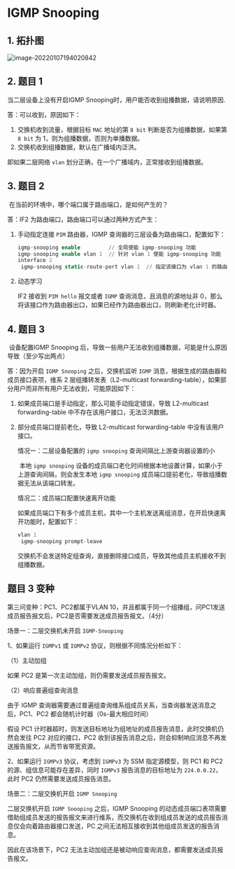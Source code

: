 # IGMP Snooping

## 1. 拓扑图

![image-20220107194020842](https://s2.loli.net/2022/01/07/YOFe4RjqNLnmPzT.png)

## 2. 题目 1

当二层设备上没有开启IGMP Snooping时，用户能否收到组播数据，请说明原因.

答：可以收到，原因如下：

1. 交换机收到流量，根据目标 `MAC` 地址的第 `8 bit` 判断是否为组播数据，如果第 `8 bit` 为 1，则为组播数据，否则为单播数据。
2. 交换机收到组播数据，默认在广播域内泛洪。

即如果二层网络 `vlan` 划分正确，在一个广播域内，正常接收到组播数据。

## 3. 题目 2

​	在当前的环境中，哪个端口属于路由端口，是如何产生的？

答：IF2 为路由端口，路由端口可以通过两种方式产生：

1. 手动指定连接 `PIM` 路由器，IGMP 查询器的三层设备为路由端口，配置如下：

   ```sql
   igmp-snooping enable			// 全局使能 igmp-snooping 功能
   igmp-snooping enable vlan 1	// 针对 vlan 1 使能 igmp-snooping 功能
   interface 2
   	igmp-snooping static-route-port vlan 1	// 指定该接口为 vlan 1 的路由接口
   ```

2. 动态学习

   IF2 接收到 `PIM hello` 报文或者 `IGMP` 查询消息，且消息的源地址非 0，那么将该接口作为路由器出口，如果已经作为路由器出口，则刷新老化计时器。

## 4. 题目 3

​	设备配置IGMP Snooping 后，导致一些用户无法收到组播数据，可能是什么原因导致（至少写出两点）

答：因为开启 `IGMP Snooping` 之后，交换机监听 `IGMP` 消息，根据生成的路由器和成员接口表项，维系 2 层组播转发表（L2-multicast forwarding-table），如果部分用户而非所有用户无法收到，可能原因如下：

1. 如果成员端口是手动指定，那么可能手动指定错误，导致 L2-multicast forwarding-table 中不存在该用户接口，无法泛洪数据。

2. 部分成员端口提前老化，导致 L2-multicast forwarding-table 中没有该用户接口。

   情况一：二层设备配置的 `igmp snooping` 查询间隔比上游查询器设置的小

   ​	本地 `igmp snooping` 设备的成员端口老化时间根据本地设置计算，如果小于上游查询间隔，则会发生本地 `igmp snooping` 成员端口提前老化，导致组播数据无法从该端口转发。

   情况二：成员端口配置快速离开功能

   ​	如果成员端口下有多个成员主机，其中一个主机发送离组消息，在开启快速离开功能时，配置如下：

   ```sql
   vlan 1
   	igmp-snooping prompt-leave
   ```

   交换机不会发送特定组查询，直接删除接口成员，导致其他成员主机接收不到组播数据。



## 题目 3 变种

第三问变种：PC1、PC2都属于VLAN 10，并且都属于同一个组播组，问PC1发送成员报告报文后，PC2是否需要发送成员报告报文。（4分）

场景一：二层交换机未开启 `IGMP-Snooping`

1、如果运行 `IGMPv1` 或 `IGMPv2` 协议，则根据不同情况分析如下：

（1）主动加组

如果 PC2 是第一次主动加组，则仍需要发送成员报告报文。

（2）响应普遍组查询消息

由于 IGMP 查询器需要通过普遍组查询维系组成员关系，当查询器发送消息之后，PC1、PC2 都会随机计时器（0s-最大相应时间）

假设 PC1 计时器超时，则发送目标地址为组地址的成员报告消息，此时交换机仍然会发往 PC2 对应的接口，PC2 收到该报告消息之后，则会抑制响应消息不再发送报告报文，从而节省带宽资源。

2、如果运行 `IGMPv3` 协议，考虑到 `IGMPv3` 为 SSM 指定源模型，则 PC1 和 PC2 的源、组信息可能存在差异，同时 `IGMPv3` 报告消息的目标地址为 `224.0.0.22`，此时 PC2 仍然需要发送成员报告消息。



场景二：二层交换机开启 `IGMP Snooping`

二层交换机开启 `IGMP Snooping` 之后，IGMP Snooping 的动态成员端口表项需要借助组成员发送的报告报文来进行维系，而交换机在收到组成员发送的成员报告消息仅会向着路由器接口发送，PC 之间无法相互接收到其他组成员发送的报告消息。

因此在该场景下，PC2 无法主动加组还是被动响应查询消息，都需要发送成员报告报文。

